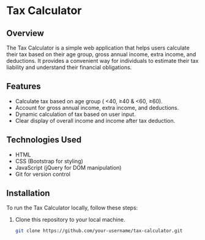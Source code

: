 # Tax Calculator

## Overview

The Tax Calculator is a simple web application that helps users calculate their tax based on their age group, gross annual income, extra income, and deductions. It provides a convenient way for individuals to estimate their tax liability and understand their financial obligations.

## Features

- Calculate tax based on age group ( <40, ≥40 & <60, ≥60).
- Account for gross annual income, extra income, and deductions.
- Dynamic calculation of tax based on user input.
- Clear display of overall income and income after tax deduction.

## Technologies Used

- HTML
- CSS (Bootstrap for styling)
- JavaScript (jQuery for DOM manipulation)
- Git for version control

## Installation

To run the Tax Calculator locally, follow these steps:

1. Clone this repository to your local machine.
   ```bash
   git clone https://github.com/your-username/tax-calculator.git


